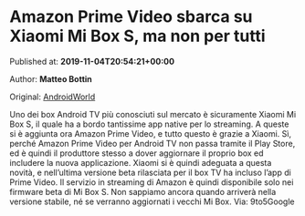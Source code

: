 
# Amazon Prime Video sbarca su Xiaomi Mi Box S, ma non per tutti

Published at: **2019-11-04T20:54:21+00:00**

Author: **Matteo Bottin**

Original: [AndroidWorld](https://www.androidworld.it/2019/11/04/amazon-prime-video-sbarca-xiaomi-mi-box-s-non-tutti-678253/)

Uno dei box Android TV più conosciuti sul mercato è sicuramente Xiaomi Mi Box S, il quale ha a bordo tantissime app native per lo streaming. A queste si è aggiunta ora Amazon Prime Video, e tutto questo è grazie a Xiaomi.
Sì, perché Amazon Prime Video per Android TV non passa tramite il Play Store, ed è quindi il produttore stesso a dover aggiornare il proprio box ed includere la nuova applicazione. Xiaomi si è quindi adeguata a questa novità, e nell’ultima versione beta rilasciata per il box TV ha incluso l’app di Prime Video.
Il servizio in streaming di Amazon è quindi disponibile solo nei firmware beta di Mi Box S. Non sappiamo ancora quando arriverà nella versione stabile, né se verranno aggiornati i vecchi Mi Box.
Via: 9to5Google
